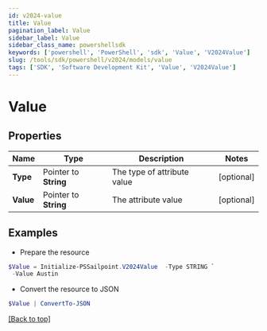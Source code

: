 ```yaml
---
id: v2024-value
title: Value
pagination_label: Value
sidebar_label: Value
sidebar_class_name: powershellsdk
keywords: ['powershell', 'PowerShell', 'sdk', 'Value', 'V2024Value'] 
slug: /tools/sdk/powershell/v2024/models/value
tags: ['SDK', 'Software Development Kit', 'Value', 'V2024Value']
---
```



# Value

## Properties

Name | Type | Description | Notes
------------ | ------------- | ------------- | -------------
**Type** |  Pointer to **String** | The type of attribute value | [optional] 
**Value** |  Pointer to **String** | The attribute value | [optional] 

## Examples

- Prepare the resource
```powershell
$Value = Initialize-PSSailpoint.V2024Value  -Type STRING `
 -Value Austin
```

- Convert the resource to JSON
```powershell
$Value | ConvertTo-JSON
```


[[Back to top]](#) 

